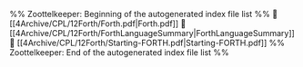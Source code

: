 %% Zoottelkeeper: Beginning of the autogenerated index file list  %%
📄 [[4Archive/CPL/12Forth/Forth.pdf|Forth.pdf]]
📄 [[4Archive/CPL/12Forth/ForthLanguageSummary|ForthLanguageSummary]]
📄 [[4Archive/CPL/12Forth/Starting-FORTH.pdf|Starting-FORTH.pdf]]
%% Zoottelkeeper: End of the autogenerated index file list  %%
